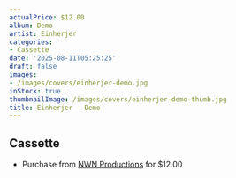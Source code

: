 ```yaml
---
actualPrice: $12.00
album: Demo
artist: Einherjer
categories:
- Cassette
date: '2025-08-11T05:25:25'
draft: false
images:
- /images/covers/einherjer-demo.jpg
inStock: true
thumbnailImage: /images/covers/einherjer-demo-thumb.jpg
title: Einherjer - Demo
---
```


## Cassette
* Purchase from [NWN Productions](http://shop.nwnprod.com/index.php?route=product/product&path=73&product_id=54335&sort=pd.name&order=ASC) for $12.00
